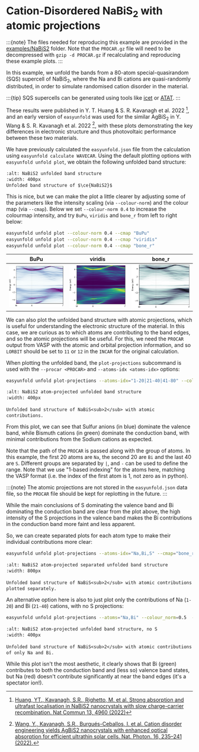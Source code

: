 # Cation-Disordered NaBiS<sub>2</sub> with atomic projections

:::{note}
The files needed for reproducing this example are provided in the 
[examples/NaBiS2](https://github.com/SMTG-UCL/easyunfold/tree/main/examples/NaBiS2) folder. 
Note that the `PROCAR.gz` file will need to be decompressed with `gzip -d PROCAR.gz` if recalculating 
and reproducing these example plots.
:::

In this example, we unfold the bands from a 80-atom special-quasirandom (SQS) supercell of 
NaBiS<sub>2</sub>, where the Na and Bi cations are quasi-randomly distributed, in order to simulate 
randomised cation disorder in the material. 

:::{tip}
SQS supercells can be generated using tools like 
[icet](https://icet.materialsmodeling.org/moduleref_icet/tools.html#module-icet.tools.structure_generation)
or [ATAT](https://www.brown.edu/Departments/Engineering/Labs/avdw/atat/).
:::

These results were published in Y. T. Huang & S. R. Kavanagh et al. 2022 [^1], and an early version of 
`easyunfold` was used for the similar AgBiS$_2$ in Y. Wang & S. R. Kavanagh et al. 2022 [^2], 
with these plots demonstrating the key 
differences in electronic structure and thus photovoltaic performance between these two materials.

We have previously calculated the `easyunfold.json` file from the calculation using `easyunfold calculate WAVECAR`. 
Using the default plotting options with `easyunfold unfold plot`, we obtain the following unfolded band structure:

```{figure} ../../examples/NaBiS2/NaBiS2_unfold-plot.png
:alt: NaBiS2 unfolded band structure
:width: 400px
Unfolded band structure of $\ce{NaBiS2}$
```

This is nice, but we can make the plot a little clearer by adjusting some of the parameters like the intensity scaling
(via `--colour-norm`) and the colour map (via `--cmap`). Below we set `--colour-norm 0.4` to increase the colourmap intensity, 
and try `BuPu`, `viridis` and `bone_r` from left to right below: 

```bash
easyunfold unfold plot --colour-norm 0.4 --cmap "BuPu"
easyunfold unfold plot --colour-norm 0.4 --cmap "viridis"
easyunfold unfold plot --colour-norm 0.4 --cmap "bone_r"
```

BuPu             |  viridis        |  bone_r
:-------------------------:|:-------------------------:|:-------------------------:
![](../../examples/NaBiS2/NaBiS2_unfold-plot_BuPu.png)  |  ![](../../examples/NaBiS2/NaBiS2_unfold-plot_viridis.png) |  ![](../../examples/NaBiS2/NaBiS2_unfold-plot_bone_r.png)

We can also plot the unfolded band structure with atomic projections, which is useful for understanding the electronic 
structure of the material. In this case, we are curious as to which atoms are contributing to the band edges, and so 
the atomic projections will be useful. For this, we need the `PROCAR` output from VASP with the atomic and orbital 
projection information, and so `LORBIT` should be set to `11` or `12` in the `INCAR` for the original calculation.

When plotting the unfolded band, the `plot-projections` subcommand is used with the `--procar <PROCAR>` and 
`--atoms-idx <atoms-idx>` options:

```bash
easyunfold unfold plot-projections --atoms-idx="1-20|21-40|41-80" --colour_norm=0.5 --combined
```

```{figure} ../../examples/NaBiS2/NaBiS2_unfold-plot_proj.png
:alt: NaBiS2 atom-projected unfolded band structure
:width: 400px

Unfolded band structure of NaBiS<sub>2</sub> with atomic contributions.
```

From this plot, we can see that Sulfur anions (in blue) dominate the valence band, while Bismuth cations (in green) 
dominate the conduction band, with minimal contributions from the Sodium cations as expected.

Note that the path of the `PROCAR` is passed along with the group of atoms.
In this example, the first 20 atoms are `Na`, the second 20 are `Bi` and the last 40 are `S`. Different groups are 
separated by `|`, and `-` can be used to define the range.
Note that we use "1-based indexing" for the atoms here, matching the VASP format (i.e. the index of the first atom is 1, 
not zero as in python).

:::{note}
The atomic projections are not stored in the `easyunfold.json` data file, so the `PROCAR` file should be 
kept for replotting in the future.
:::

While the main conclusions of S dominating the valence band and Bi dominating the conduction band are clear from the 
plot above, the high intensity of the S projections in the valence band makes the Bi contributions in the conduction 
band more faint and less apparent. 

So, we can create separated plots for each atom type to make their individual contributions more clear:

```bash
easyunfold unfold plot-projections --atoms-idx="Na,Bi,S" --cmap="bone_r" --colour-norm 0.4
```

```{figure} ../../examples/NaBiS2/NaBiS2_unfold-plot_proj_sep.png
:alt: NaBiS2 atom-projected separated unfolded band structure 
:width: 800px

Unfolded band structure of NaBiS<sub>2</sub> with atomic contributions plotted separately.
```


An alternative option here is also to just plot only the contributions of Na (`1-20`) and Bi (`21-40`) 
cations, with no S projections:
```bash
easyunfold unfold plot-projections --atoms="Na,Bi" --colour_norm=0.5  --combined
```

```{figure} ../../examples/NaBiS2/NaBiS2_unfold-plot_proj_noS.png
:alt: NaBiS2 atom-projected unfolded band structure, no S 
:width: 400px

Unfolded band structure of NaBiS<sub>2</sub> with atomic contributions of only Na and Bi.
```

While this plot isn't the most aesthetic, it clearly shows that Bi (green) contributes to both the conduction band and 
(less so) valence band states, but Na (red) doesn't contribute significantly at near the band edges 
(it's a spectator ion!). 

[^1]: [Huang, YT., Kavanagh, S.R., Righetto, M. et al. Strong absorption and ultrafast localisation in NaBiS2 nanocrystals with slow charge-carrier recombination. Nat Commun 13, 4960 (2022)](https://www.nature.com/articles/s41467-022-32669-3) 
[^2]: [Wang, Y., Kavanagh, S.R., Burgués-Ceballos, I. et al. Cation disorder engineering yields AgBiS2 nanocrystals with enhanced optical absorption for efficient ultrathin solar cells. Nat. Photon. 16, 235–241 (2022).](https://www.nature.com/articles/s41566-021-00950-4)
